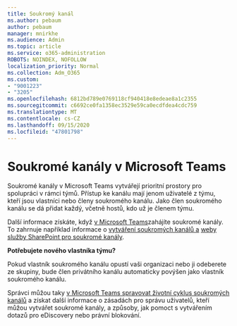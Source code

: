 ```yaml
---
title: Soukromý kanál
ms.author: pebaum
author: pebaum
manager: mnirkhe
ms.audience: Admin
ms.topic: article
ms.service: o365-administration
ROBOTS: NOINDEX, NOFOLLOW
localization_priority: Normal
ms.collection: Adm_O365
ms.custom:
- "9001223"
- "3205"
ms.openlocfilehash: 6812bd789e0769118cf940418e8edeae8a1c2355
ms.sourcegitcommit: c6692ce0fa1358ec3529e59ca0ecdfdea4cdc759
ms.translationtype: MT
ms.contentlocale: cs-CZ
ms.lasthandoff: 09/15/2020
ms.locfileid: "47801798"
---
```

# <a name="private-channels-in-microsoft-teams"></a>Soukromé kanály v Microsoft Teams

Soukromé kanály v Microsoft Teams vytvářejí prioritní prostory pro spolupráci v rámci týmů. Přístup ke kanálu mají jenom uživatelé z týmu, kteří jsou vlastníci nebo členy soukromého kanálu. Jako člen soukromého kanálu se dá přidat každý, včetně hostů, kdo už je členem týmu.

Další informace získáte, když [v Microsoft Teams](https://docs.microsoft.com/MicrosoftTeams/private-channels)zahájíte soukromé kanály. To zahrnuje například informace o [vytváření soukromých kanálů a](https://docs.microsoft.com/MicrosoftTeams/private-channels#private-channel-creation-and-membership) [weby služby SharePoint pro soukromé kanály](https://docs.microsoft.com/MicrosoftTeams/private-channels#private-channel-sharepoint-sites).

**Potřebujete nového vlastníka týmu?**

Pokud vlastník soukromého kanálu opustí vaši organizaci nebo ji odeberete ze skupiny, bude člen privátního kanálu automaticky povýšen jako vlastník soukromého kanálu.

Správci můžou taky [v Microsoft Teams spravovat životní cyklus soukromých kanálů](https://docs.microsoft.com/MicrosoftTeams/private-channels-life-cycle-management) a získat další informace o zásadách pro správu uživatelů, kteří můžou vytvářet soukromé kanály, a způsoby, jak pomoct s vytvářením dotazů pro eDiscovery nebo právní blokování.
